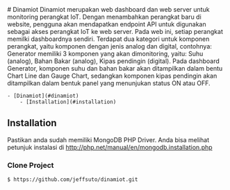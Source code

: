 <a name="dinamiot"/>
# Dinamiot
Dinamiot merupakan web dashboard dan web server untuk monitoring perangkat IoT. Dengan menambahkan perangkat baru di website, pengguna akan mendapatkan endpoint API untuk digunakan sebagai akses perangkat IoT ke web server. Pada web ini, setiap perangkat memilki dashboardnya sendiri. Terdapat dua kategori untuk komponen perangkat, yaitu komponen dengan jenis analog dan digital, contohnya: Generator memiliki 3 komponen yang akan dimonitoring, yaitu: Suhu (analog), Bahan Bakar (analog), Kipas pendingin (digital). Pada dashboard Generator, komponen suhu dan bahan bakar akan ditampilkan dalam bentu Chart Line dan Gauge Chart, sedangkan komponen kipas pendingin akan ditampilkan dalam bentuk panel yang menunjukan status ON atau OFF.

    - [Dinamiot](#dinamiot)
        - [Installation](#installation)
        
## Installation
Pastikan anda sudah memiliki MongoDB PHP Driver. Anda bisa melihat petunjuk instalasi di http://php.net/manual/en/mongodb.installation.php

### Clone Project
```$ https://github.com/jeffsuto/dinamiot.git```
